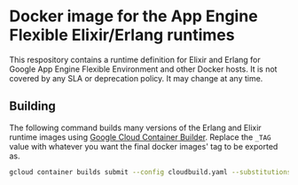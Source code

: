 # Docker image for the App Engine Flexible Elixir/Erlang runtimes

This respository contains a runtime definition for Elixir and Erlang for Google App Engine Flexible Environment
and other Docker hosts. It is not covered by any SLA or deprecation policy. It may change at any time.

## Building

The following command builds many versions of the Erlang and Elixir runtime images using
[Google Cloud Container Builder](https://cloud.google.com/container-builder/). Replace the `_TAG` value
with whatever you want the final docker images' tag to be exported as.

```bash
gcloud container builds submit --config cloudbuild.yaml --substitutions _TAG=dev
```
